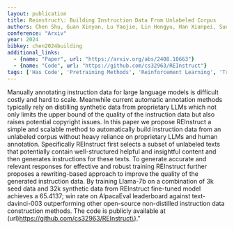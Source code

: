 ```yaml
---
layout: publication
title: Reinstruct\: Building Instruction Data From Unlabeled Corpus
authors: Chen Shu, Guan Xinyan, Lu Yaojie, Lin Hongyu, Han Xianpei, Sun Le
conference: "Arxiv"
year: 2024
bibkey: chen2024building
additional_links:
  - {name: "Paper", url: "https://arxiv.org/abs/2408.10663"}
  - {name: "Code", url: "https://github.com/cs32963/REInstruct"}
tags: ['Has Code', 'Pretraining Methods', 'Reinforcement Learning', 'Training Techniques']
---
```

Manually annotating instruction data for large language models is difficult costly and hard to scale. Meanwhile current automatic annotation methods typically rely on distilling synthetic data from proprietary LLMs which not only limits the upper bound of the quality of the instruction data but also raises potential copyright issues. In this paper we propose REInstruct a simple and scalable method to automatically build instruction data from an unlabeled corpus without heavy reliance on proprietary LLMs and human annotation. Specifically REInstruct first selects a subset of unlabeled texts that potentially contain well-structured helpful and insightful content and then generates instructions for these texts. To generate accurate and relevant responses for effective and robust training REInstruct further proposes a rewriting-based approach to improve the quality of the generated instruction data. By training Llama-7b on a combination of 3k seed data and 32k synthetic data from REInstruct fine-tuned model achieves a 65.4137; win rate on AlpacaEval leaderboard against text-davinci-003 outperforming other open-source non-distilled instruction data construction methods. The code is publicly available at (url)https://github.com/cs32963/REInstruct\}."
